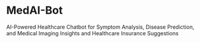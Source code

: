 # MedAI-Bot
AI-Powered Healthcare Chatbot for Symptom Analysis, Disease Prediction, and Medical Imaging Insights and Healthcare Insurance Suggestions

